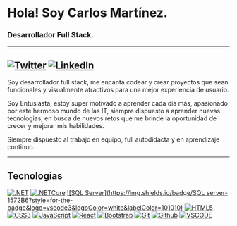 # Hola! Soy Carlos Martínez.
### Desarrollador Full Stack.

---

[![Twitter](https://img.shields.io/badge/Twitter-@cool_frog-1DA1F2?style=for-the-badge&logo=twitter&logoColor=white&labelColor=101010)](https://twitter.com/cool_frog)
[![LinkedIn](https://img.shields.io/badge/LinkedIn-Carlos-MM-0077B5?style=for-the-badge&logo=linkedin&logoColor=white&labelColor=101010)](https://www.linkedin.com/in/carlos-martinez-mejia-b102161a2)
---

Soy desarrollador full stack, me encanta codear y crear proyectos que sean funcionales y visualmente atractivos para una mejor experiencia de usuario.

Soy Entusiasta, estoy super motivado a aprender cada día más, apasionado por este hermoso mundo de las IT, siempre dispuesto a aprender nuevas tecnologias, en busca de nuevos retos que me brinde la oportunidad de crecer y mejorar mis habilidades.

Siempre dispuesto al trabajo en equipo, full autodidacta y en aprendizaje continuo.

---

## Tecnologias
[![.NET](https://img.shields.io/badge/.NET-1572B6?style=for-the-badge&logo=vscode3&logoColor=white&labelColor=101010)]()
[![.NETCore](https://img.shields.io/badge/.NETCore-1572B6?style=for-the-badge&logo=vscode3&logoColor=white&labelColor=101010)]()
[![SQL Server](https://img.shields.io/badge/SQL server-1572B6?style=for-the-badge&logo=vscode3&logoColor=white&labelColor=101010)]()
[![HTML5](https://img.shields.io/badge/HTML5-E34F26?style=for-the-badge&logo=html5&logoColor=white&labelColor=101010)]()
[![CSS3](https://img.shields.io/badge/CSS3-1572B6?style=for-the-badge&logo=css3&logoColor=white&labelColor=101010)]()
[![JavaScript](https://img.shields.io/badge/JavaScript-F7DF1E?style=for-the-badge&logo=javascript&logoColor=white&labelColor=101010)]()
[![React](https://img.shields.io/badge/React-087EA4?style=for-the-badge&logo=react&logoColor=white&labelColor=101010)]()
[![Bootstrap](https://img.shields.io/badge/Bootstrap-7430F8?style=for-the-badge&logo=bootstrap&logoColor=white&labelColor=101010)]()
[![Git](https://img.shields.io/badge/Git-b32c07?style=for-the-badge&logo=git&logoColor=white&labelColor=101010)]()
[![Github](https://img.shields.io/badge/Github-5f5f5f?style=for-the-badge&logo=github&logoColor=white&labelColor=101010)]()
[![VSCODE](https://img.shields.io/badge/VS-VSCode-1572B6?style=for-the-badge&logo=vscode3&logoColor=white&labelColor=101010)]()



<!--
**Carlos-MM/Carlos-MM** is a ✨ _special_ ✨ repository because its `README.md` (this file) appears on your GitHub profile.

Here are some ideas to get you started:

- 🔭 I’m currently working on ...
- 🌱 I’m currently learning ...
- 👯 I’m looking to collaborate on ...
- 🤔 I’m looking for help with ...
- 💬 Ask me about ...
- 📫 How to reach me: ...
- 😄 Pronouns: ...
- ⚡ Fun fact: ...
-->
